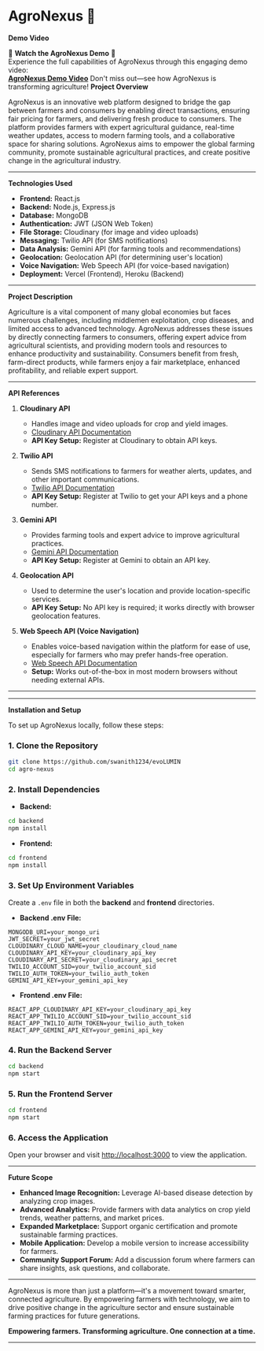 # AgroNexus 🌱
**Demo Video**

🌟 **Watch the AgroNexus Demo** 🌟  
Experience the full capabilities of AgroNexus through this engaging demo video:  
[**AgroNexus Demo Video**]([https://drive.google.com/file/d/1UktVNOUjKxVGH6vOWdJp4g8JUDwbCAdG/view?usp=sharing](https://www.linkedin.com/posts/swanithpidugu_agronexus-agritech-empoweringfarmers-activity-7277375434139299840-hDiP?utm_source=share&utm_medium=member_desktop&rcm=ACoAAEHfgIMBLoT_wPfluPqxdtSUd15IDEu-iP8))  
Don't miss out—see how AgroNexus is transforming agriculture!
**Project Overview** 

AgroNexus is an innovative web platform designed to bridge the gap between farmers and consumers by enabling direct transactions, ensuring fair pricing for farmers, and delivering fresh produce to consumers. The platform provides farmers with expert agricultural guidance, real-time weather updates, access to modern farming tools, and a collaborative space for sharing solutions. AgroNexus aims to empower the global farming community, promote sustainable agricultural practices, and create positive change in the agricultural industry.

---

**Technologies Used**

- **Frontend:** React.js
- **Backend:** Node.js, Express.js
- **Database:** MongoDB
- **Authentication:** JWT (JSON Web Token)
- **File Storage:** Cloudinary (for image and video uploads)
- **Messaging:** Twilio API (for SMS notifications)
- **Data Analysis:** Gemini API (for farming tools and recommendations)
- **Geolocation:** Geolocation API (for determining user's location)
- **Voice Navigation:** Web Speech API (for voice-based navigation)
- **Deployment:** Vercel (Frontend), Heroku (Backend)

---

**Project Description**

Agriculture is a vital component of many global economies but faces numerous challenges, including middlemen exploitation, crop diseases, and limited access to advanced technology. AgroNexus addresses these issues by directly connecting farmers to consumers, offering expert advice from agricultural scientists, and providing modern tools and resources to enhance productivity and sustainability. Consumers benefit from fresh, farm-direct products, while farmers enjoy a fair marketplace, enhanced profitability, and reliable expert support.

---

**API References**

1. **Cloudinary API**
   - Handles image and video uploads for crop and yield images.
   - [Cloudinary API Documentation](https://cloudinary.com/documentation)
   - **API Key Setup:** Register at Cloudinary to obtain API keys.

2. **Twilio API**
   - Sends SMS notifications to farmers for weather alerts, updates, and other important communications.
   - [Twilio API Documentation](https://www.twilio.com/docs)
   - **API Key Setup:** Register at Twilio to get your API keys and a phone number.

3. **Gemini API**
   - Provides farming tools and expert advice to improve agricultural practices.
   - [Gemini API Documentation](https://geminiapi.com/docs)
   - **API Key Setup:** Register at Gemini to obtain an API key.

4. **Geolocation API**
   - Used to determine the user's location and provide location-specific services.
   - **API Key Setup:** No API key is required; it works directly with browser geolocation features.

5. **Web Speech API (Voice Navigation)**
   - Enables voice-based navigation within the platform for ease of use, especially for farmers who may prefer hands-free operation.
   - [Web Speech API Documentation](https://developer.mozilla.org/en-US/docs/Web/API/Web_Speech_API)
   - **Setup:** Works out-of-the-box in most modern browsers without needing external APIs.

---



---

**Installation and Setup**

To set up AgroNexus locally, follow these steps:

### 1. Clone the Repository

```bash
git clone https://github.com/swanith1234/evoLUMIN
cd agro-nexus
```

### 2. Install Dependencies

- **Backend:**

```bash
cd backend
npm install
```

- **Frontend:**

```bash
cd frontend
npm install
```

### 3. Set Up Environment Variables

Create a `.env` file in both the **backend** and **frontend** directories.

- **Backend .env File:**

```plaintext
MONGODB_URI=your_mongo_uri
JWT_SECRET=your_jwt_secret
CLOUDINARY_CLOUD_NAME=your_cloudinary_cloud_name
CLOUDINARY_API_KEY=your_cloudinary_api_key
CLOUDINARY_API_SECRET=your_cloudinary_api_secret
TWILIO_ACCOUNT_SID=your_twilio_account_sid
TWILIO_AUTH_TOKEN=your_twilio_auth_token
GEMINI_API_KEY=your_gemini_api_key
```

- **Frontend .env File:**

```plaintext
REACT_APP_CLOUDINARY_API_KEY=your_cloudinary_api_key
REACT_APP_TWILIO_ACCOUNT_SID=your_twilio_account_sid
REACT_APP_TWILIO_AUTH_TOKEN=your_twilio_auth_token
REACT_APP_GEMINI_API_KEY=your_gemini_api_key
```

### 4. Run the Backend Server

```bash
cd backend
npm start
```

### 5. Run the Frontend Server

```bash
cd frontend
npm start
```

### 6. Access the Application

Open your browser and visit [http://localhost:3000](http://localhost:3000) to view the application.

---

**Future Scope**

- **Enhanced Image Recognition:** Leverage AI-based disease detection by analyzing crop images.
- **Advanced Analytics:** Provide farmers with data analytics on crop yield trends, weather patterns, and market prices.
- **Expanded Marketplace:** Support organic certification and promote sustainable farming practices.
- **Mobile Application:** Develop a mobile version to increase accessibility for farmers.
- **Community Support Forum:** Add a discussion forum where farmers can share insights, ask questions, and collaborate.

---

AgroNexus is more than just a platform—it's a movement toward smarter, connected agriculture. By empowering farmers with technology, we aim to drive positive change in the agriculture sector and ensure sustainable farming practices for future generations.

**Empowering farmers. Transforming agriculture. One connection at a time.**

---


